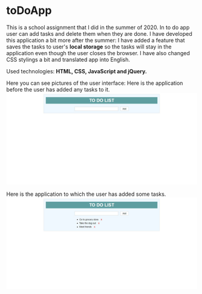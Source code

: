 # toDoApp
This is a school assignment that I did in the summer of 2020. In to do app user can add tasks and delete them when they are done. I have developed this application a bit more after the summer: I have added a feature that saves the tasks to user's **local storage** so the tasks will stay in the application even though the user closes the browser. I have also changed CSS stylings a bit and translated app into English.

Used technologies: **HTML, CSS, JavaScript and jQuery.**

Here you can see pictures of the user interface:
Here is the application before the user has added any tasks to it.
![todo1](todo1.JPG "The application without tasks")

Here is the application to which the user has added some tasks.
![todo2](todo2.JPG "The application with tasks")
